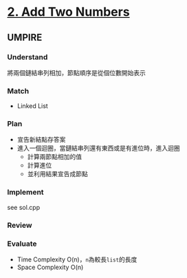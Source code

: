 # [2. Add Two Numbers](https://leetcode.com/problems/add-two-numbers/description/)

## UMPIRE
### Understand 
將兩個鏈結串列相加，節點順序是從個位數開始表示
### Match 
* Linked List
### Plan
* 宣告新結點存答案
* 進入一個迴圈，當鏈結串列還有東西或是有進位時，進入迴圈
    - 計算兩節點相加的值
    - 計算進位
    - 並利用結果宣告成節點

### Implement
see sol.cpp
### Review

### Evaluate
* Time Complexity O(n)，`n`為較長`list`的長度
* Space Complexity O(n)
